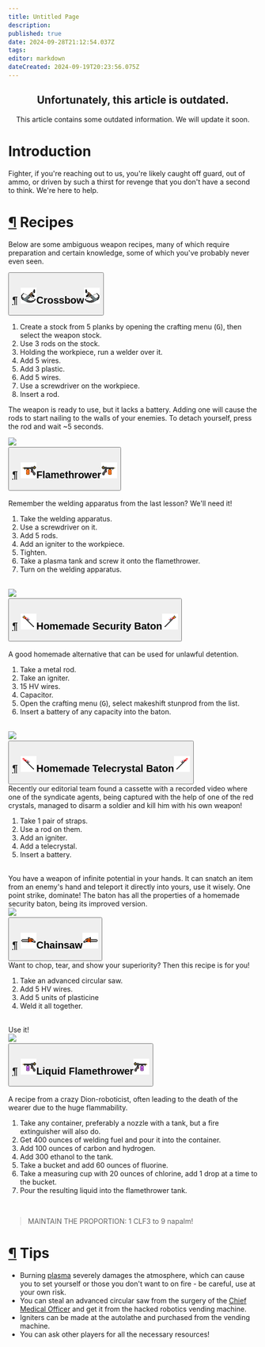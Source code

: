 ```yaml
---
title: Untitled Page
description: 
published: true
date: 2024-09-28T21:12:54.037Z
tags: 
editor: markdown
dateCreated: 2024-09-19T20:23:56.075Z
---
```


<center><div class="warning-banner">
  <h2>Unfortunately, this article is outdated.</h2>
  <p>This article contains some outdated information. We will update it soon.</p>
</div>
</center>

<h1>Introduction</h1>
<p>Fighter, if you're reaching out to us, you're likely caught off guard, out of ammo, or driven by such a thirst for revenge that you don't have a second to think. We're here to help.</p>
<h1 id="recipes" class="toc-header"><a class="toc-anchor" href="#recipes">¶</a> Recipes</h1>
<p>Below are some ambiguous weapon recipes, many of which require preparation and certain knowledge, some of which you've probably never even seen.</p>
<button type="button" class="collapsible">
<h2 id="crossbow" class="toc-header"><a class="toc-anchor" href="#crossbow">¶</a> <img class="imgzagolovki" src="/guides/handmadeweapons/arbaletrevertfix.png">Crossbow<img class="imgzagolovki" src="/guides/handmadeweapons/arbalet.png"></h2>
</button>
<div class="content">
<div class="imageBox">
<div>
<ol>
<li>Create a stock from 5 planks by opening the crafting menu (<kbd>G</kbd>), then select the weapon stock.</li>
<li>Use 3 rods on the stock.</li>
<li>Holding the workpiece, run a welder over it.</li>
<li>Add 5 wires.</li>
<li>Add 3 plastic.</li>
<li>Add 5 wires.</li>
<li>Use a screwdriver on the workpiece.</li>
<li>Insert a rod.</li>
</ol>
<p>The weapon is ready to use, but it lacks a battery. Adding one will cause the rods to start nailing to the walls of your enemies. To detach yourself, press the rod and wait ~5 seconds.</p>
</div>
<img src="/samodelgunresources1.png">
</div>
</div>
<button type="button" class="collapsible">
<h2 id="flamethrower" class="toc-header"><a class="toc-anchor" href="#flamethrower">¶</a> <img class="imgzagolovki" src="/guides/handmadeweapons/ognemetrevert.png">Flamethrower<img class="imgzagolovki" src="/guides/handmadeweapons/ognemet.png"></h2>
</button>
<div class="content">
<div class="imageBox">
<div>
<br>Remember the welding apparatus from the last lesson? We'll need it!
<ol>
<li>Take the welding apparatus.</li>
<li>Use a screwdriver on it.</li>
<li>Add 5 rods.</li>
<li>Add an igniter to the workpiece.</li>
<li>Tighten.</li>
<li>Take a plasma tank and screw it onto the flamethrower.</li>
<li>Turn on the welding apparatus.</li>
</ol>
<br>
</div>
<img src="/resources2.png">
</div>
</div>
<button type="button" class="collapsible">
<h2 id="homemade-security-baton" class="toc-header"><a class="toc-anchor" href="#homemade-security-baton">¶</a> <img class="imgzagolovki" src="/guides/handmadeweapons/stunprodrevert.png">Homemade Security Baton<img class="imgzagolovki" src="/guides/handmadeweapons/stunprod.png"></h2>
</button>
<div class="content">
<div class="imageBox">
<div>
<br>A good homemade alternative that can be used for unlawful detention.
<ol>
<li>Take a metal rod.</li>
<li>Take an igniter.</li>
<li>15 HV wires.</li>
<li>Capacitor.</li>
<li>Open the crafting menu (<kbd>G</kbd>), select makeshift stunprod from the list.
</li>
<li>Insert a battery of any capacity into the baton.</li>
</ol>
<br>
</div>
<img src="/resources6.png">
</div>
</div>
<button type="button" class="collapsible">
<h2 id="homemade-telecrystal-baton" class="toc-header"><a class="toc-anchor" href="#homemade-telecrystal-baton">¶</a> <img class="imgzagolovki" src="/guides/handmadeweapons/telebatonrevert.png">Homemade Telecrystal Baton<img class="imgzagolovki" src="/guides/handmadeweapons/telebaton.png"></h2>
</button>
<div class="content">
<div class="imageBox">
<div>
Recently our editorial team found a cassette with a recorded video where one of the syndicate agents, being captured with the help of one of the red crystals, managed to disarm a soldier and kill him with his own weapon!
<ol>
<li>Take 1 pair of straps.</li>
<li>Use a rod on them.</li>
<li>Add an igniter.</li>
<li>Add a telecrystal.</li>
<li>Insert a battery.</li>
</ol>
<br>You have a weapon of infinite potential in your hands. It can snatch an item from an enemy's hand and teleport it directly into yours, use it wisely. One point strike, dominate!
The baton has all the properties of a homemade security baton, being its improved version.
</div>
<img src="/resources3.png">
</div>
</div><div>
</div><button type="button" class="collapsible">
<h2 id="chainsaw" class="toc-header"><a class="toc-anchor" href="#chainsaw">¶</a> <img class="imgzagolovki" src="/guides/handmadeweapons/chainsaw.png">Chainsaw<img class="imgzagolovki" src="/guides/handmadeweapons/chainsawrevert.png"></h2>
</button>
<div class="content">
<div class="imageBox">
<div>
Want to chop, tear, and show your superiority? Then this recipe is for you!
<ol>
<li>Take an advanced circular saw.</li>
<li>Add 5 HV wires.</li>
<li>Add 5 units of plasticine</li>
<li>Weld it all together.</li>
</ol>
<br>Use it!
</div>
<img src="/resources4.png">
</div>
</div>
<button type="button" class="collapsible">
<h2 id="liquid-flamethrower" class="toc-header"><a class="toc-anchor" href="#liquid-flamethrower">¶</a> <img class="imgzagolovki" src="/guides/handmadeweapons/jognemetrevert.png">Liquid Flamethrower<img class="imgzagolovki" src="/guides/handmadeweapons/jognemet.png"></h2>
</button>
<div class="content">
<div>
<br>A recipe from a crazy Dion-roboticist, often leading to the death of the wearer due to the huge flammability.
<ol>
<li>Take any container, preferably a nozzle with a tank, but a fire extinguisher will also do.</li>
<li>Get 400 ounces of welding fuel and pour it into the container.</li>
<li>Add 100 ounces of carbon and hydrogen.</li>
<li>Add 300 ethanol to the tank.</li>
<li>Take a bucket and add 60 ounces of fluorine.</li>
<li>Take a measuring cup with 20 ounces of chlorine, add 1 drop at a time to the bucket.</li>
<li>Pour the resulting liquid into the flamethrower tank.</li>
</ol>
<br>
<blockquote class="is-warning">
<p>MAINTAIN THE PROPORTION: 1 CLF3 to 9 napalm!</p>
</blockquote>
</div>
</div><div>
</div><h1 id="tips" class="toc-header"><a class="toc-anchor" href="#tips">¶</a> Tips</h1>
<ul>
<li>Burning <a href="/guides/pipes" class="is-internal-link is-valid-page">plasma</a> severely damages the atmosphere, which can cause you to set yourself or those you don't want to on fire - be careful, use at your own risk.</li>
<li>You can steal an advanced circular saw from the surgery of the <a href="/roles/chiefmedicalofficer" class="is-internal-link is-valid-page">Chief Medical Officer</a> and get it from the hacked robotics vending machine.</li>
<li>Igniters can be made at the autolathe and purchased from the vending machine.</li>
<li>You can ask other players for all the necessary resources!</li>
</ul>
</div>